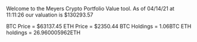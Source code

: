 Welcome to the Meyers Crypto Portfolio Value tool. 
As of 04/14/21 at 11:11:26 our valuation is $130293.57 

BTC Price = $63137.45
 ETH Price = $2350.44
BTC Holdings = 1.06BTC
 ETH holdings = 26.960005962ETH 
